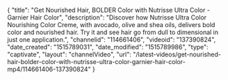 {
    "title": "Get Nourished Hair, BOLDER Color with Nutrisse Ultra Color - Garnier Hair Color",
    "description": "Discover how Nutrisse Ultra Color Nourishing Color Creme, with avocado, olive and shea oils, delivers bold color and nourished hair. Try it and see hair go from dull to dimensional in just one application.",
    "channelid": "114661406",
    "videoid": "137390824",
    "date_created": "1515789031",
    "date_modified": "1515789986",
    "type": "captivate",
    "layout": "channelVideo",
    "url": "\/latest-videos\/get-nourished-hair-bolder-color-with-nutrisse-ultra-color-garnier-hair-color-mp4\/114661406-137390824"
}
